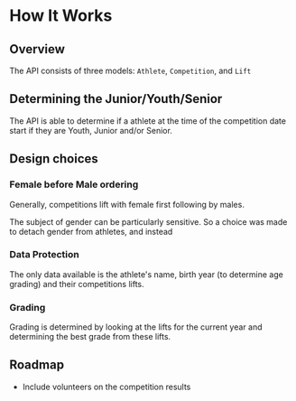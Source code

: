 # How It Works

## Overview

The API consists of three models: `Athlete`, `Competition`, and `Lift`

## Determining the Junior/Youth/Senior

The API is able to determine if a athlete at the time of the competition date start if they are Youth, Junior and/or Senior.

## Design choices

### Female before Male ordering

Generally, competitions lift with female first following by males.

The subject of gender can be particularly sensitive. So a choice was made to detach gender from athletes, and instead

### Data Protection

The only data available is the athlete's name, birth year (to determine age grading) and their competitions lifts.

### Grading

Grading is determined by looking at the lifts for the current year and determining the best grade from these lifts.

## Roadmap

- Include volunteers on the competition results
